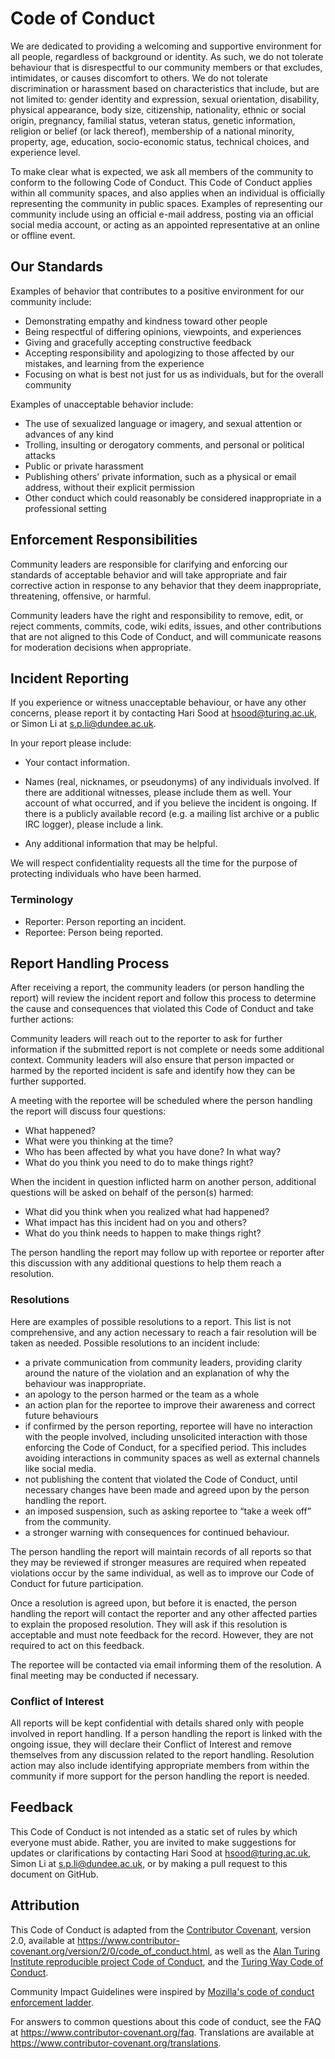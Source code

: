 # Code of Conduct

We are dedicated to providing a welcoming and supportive environment for all people, regardless of background or identity.
As such, we do not tolerate behaviour that is disrespectful to our community members or that excludes, intimidates, or causes discomfort to others.
We do not tolerate discrimination or harassment based on characteristics that include, but are not limited to: gender identity and expression, sexual orientation, disability, physical appearance, body size, citizenship, nationality, ethnic or social origin, pregnancy, familial status, veteran status, genetic information, religion or belief (or lack thereof), membership of a national minority, property, age, education, socio-economic status, technical choices, and experience level.

To make clear what is expected, we ask all members of the community to conform to the following Code of Conduct.
This Code of Conduct applies within all community spaces, and also applies when
an individual is officially representing the community in public spaces.
Examples of representing our community include using an official e-mail address,
posting via an official social media account, or acting as an appointed
representative at an online or offline event.

## Our Standards

Examples of behavior that contributes to a positive environment for our
community include:

- Demonstrating empathy and kindness toward other people
- Being respectful of differing opinions, viewpoints, and experiences
- Giving and gracefully accepting constructive feedback
- Accepting responsibility and apologizing to those affected by our mistakes,
  and learning from the experience
- Focusing on what is best not just for us as individuals, but for the
  overall community

Examples of unacceptable behavior include:

- The use of sexualized language or imagery, and sexual attention or
  advances of any kind
- Trolling, insulting or derogatory comments, and personal or political attacks
- Public or private harassment
- Publishing others' private information, such as a physical or email
  address, without their explicit permission
- Other conduct which could reasonably be considered inappropriate in a
  professional setting

## Enforcement Responsibilities

Community leaders are responsible for clarifying and enforcing our standards of
acceptable behavior and will take appropriate and fair corrective action in
response to any behavior that they deem inappropriate, threatening, offensive,
or harmful.

Community leaders have the right and responsibility to remove, edit, or reject
comments, commits, code, wiki edits, issues, and other contributions that are
not aligned to this Code of Conduct, and will communicate reasons for moderation
decisions when appropriate.

## Incident Reporting

If you experience or witness unacceptable behaviour, or have any other concerns, please report it
by contacting Hari Sood at [hsood@turing.ac.uk](mailto:hsood@turing.ac.uk), or Simon Li at [s.p.li@dundee.ac.uk](mailto:s.p.li@dundee.ac.uk).

In your report please include:

- Your contact information.

- Names (real, nicknames, or pseudonyms) of any individuals involved. If there
  are additional witnesses, please include them as well. Your account of what
  occurred, and if you believe the incident is ongoing. If there is a publicly
  available record (e.g. a mailing list archive or a public IRC logger), please
  include a link.

- Any additional information that may be helpful.

We will respect confidentiality requests all the time for the purpose of protecting individuals who have been harmed.

### Terminology

- Reporter: Person reporting an incident.
- Reportee: Person being reported.

## Report Handling Process

After receiving a report, the community leaders (or person handling the report) will review the incident report and follow this process to determine the cause and consequences that violated this Code of Conduct and take further actions:

Community leaders will reach out to the reporter to ask for further information if the submitted report is not complete or needs some additional context.
Community leaders will also ensure that person impacted or harmed by the reported incident is safe and identify how they can be further supported.

A meeting with the reportee will be scheduled where the person handling the report will discuss four questions:

- What happened?
- What were you thinking at the time?
- Who has been affected by what you have done? In what way?
- What do you think you need to do to make things right?

When the incident in question inflicted harm on another person, additional
questions will be asked on behalf of the person(s) harmed:

- What did you think when you realized what had happened?
- What impact has this incident had on you and others?
- What do you think needs to happen to make things right?

The person handling the report may follow up with reportee or reporter after this discussion
with any additional questions to help them reach a resolution.

### Resolutions

Here are examples of possible resolutions to a report.
This list is not comprehensive, and any action necessary to reach a fair resolution will be taken as needed.
Possible resolutions to an incident include:

- a private communication from community leaders, providing
  clarity around the nature of the violation and an explanation of why the
  behaviour was inappropriate.
- an apology to the person harmed or the team as a whole
- an action plan for the reportee to improve their awareness and correct future behaviours
- if confirmed by the person reporting, reportee will have no interaction with the people involved, including unsolicited interaction with
  those enforcing the Code of Conduct, for a specified period. This includes avoiding interactions in community spaces as well as external channels like social media.
- not publishing the content that violated the Code of Conduct, until necessary changes have been made and agreed upon by the person handling the report.
- an imposed suspension, such as asking reportee to “take a week off” from the community.
- a stronger warning with consequences for continued behaviour.

The person handling the report will maintain records of all reports so that they may be reviewed if stronger measures are required when repeated violations occur by the same individual, as well as to improve our Code of Conduct for future participation.

Once a resolution is agreed upon, but before it is enacted, the person handling the report will contact the reporter and any other affected parties to explain the proposed resolution.
They will ask if this resolution is acceptable and must note feedback for the record. However, they are not required to act on this feedback.

The reportee will be contacted via email informing them of the resolution.
A final meeting may be conducted if necessary.

### Conflict of Interest

All reports will be kept confidential with details shared only with people involved in report handling.
If a person handling the report is linked with the ongoing issue, they will declare their Conflict of Interest and remove themselves from any discussion related to the report handling.
Resolution action may also include identifying appropriate members from within the community if more support for the person handling the report is needed.

## Feedback

This Code of Conduct is not intended as a static set of rules by which everyone must abide.
Rather, you are invited to make suggestions for updates or clarifications by contacting Hari Sood at [hsood@turing.ac.uk](mailto:hsood@turing.ac.uk), Simon Li at [s.p.li@dundee.ac.uk](mailto:s.p.li@dundee.ac.uk), or by making a pull request to this document on GitHub.

## Attribution

This Code of Conduct is adapted from the [Contributor Covenant][homepage],
version 2.0, available at
https://www.contributor-covenant.org/version/2/0/code_of_conduct.html, as well as the [Alan Turing Institute reproducible project Code of Conduct](https://github.com/alan-turing-institute/reproducible-project-template/blob/main/CODE_OF_CONDUCT.md), and the [Turing Way Code of Conduct](https://github.com/alan-turing-institute/the-turing-way/blob/main/CODE_OF_CONDUCT.md).

Community Impact Guidelines were inspired by [Mozilla's code of conduct
enforcement ladder](https://github.com/mozilla/diversity).

[homepage]: https://www.contributor-covenant.org

For answers to common questions about this code of conduct, see the FAQ at
https://www.contributor-covenant.org/faq. Translations are available at
https://www.contributor-covenant.org/translations.
